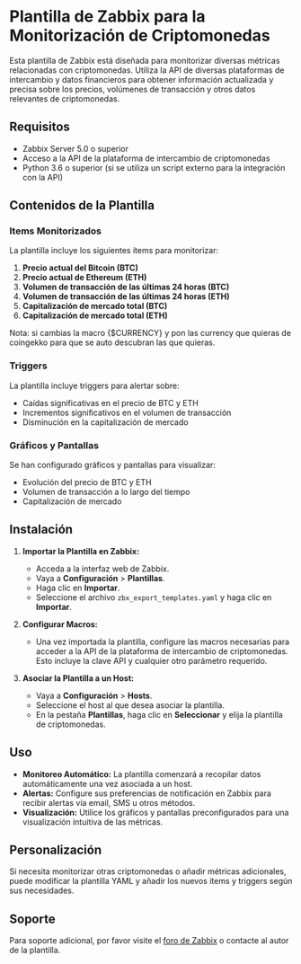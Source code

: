 # Plantilla de Zabbix para la Monitorización de Criptomonedas

Esta plantilla de Zabbix está diseñada para monitorizar diversas métricas relacionadas con criptomonedas. Utiliza la API de diversas plataformas de intercambio y datos financieros para obtener información actualizada y precisa sobre los precios, volúmenes de transacción y otros datos relevantes de criptomonedas.

## Requisitos

- Zabbix Server 5.0 o superior
- Acceso a la API de la plataforma de intercambio de criptomonedas
- Python 3.6 o superior (si se utiliza un script externo para la integración con la API)

## Contenidos de la Plantilla

### Items Monitorizados

La plantilla incluye los siguientes ítems para monitorizar:

1. **Precio actual del Bitcoin (BTC)**
2. **Precio actual de Ethereum (ETH)**
3. **Volumen de transacción de las últimas 24 horas (BTC)**
4. **Volumen de transacción de las últimas 24 horas (ETH)**
5. **Capitalización de mercado total (BTC)**
6. **Capitalización de mercado total (ETH)**

Nota: si cambias la macro {$CURRENCY} y pon las currency que quieras de coingekko para que se auto descubran las que quieras.

### Triggers

La plantilla incluye triggers para alertar sobre:

- Caídas significativas en el precio de BTC y ETH
- Incrementos significativos en el volumen de transacción
- Disminución en la capitalización de mercado

### Gráficos y Pantallas

Se han configurado gráficos y pantallas para visualizar:

- Evolución del precio de BTC y ETH
- Volumen de transacción a lo largo del tiempo
- Capitalización de mercado

## Instalación

1. **Importar la Plantilla en Zabbix:**
   - Acceda a la interfaz web de Zabbix.
   - Vaya a **Configuración** > **Plantillas**.
   - Haga clic en **Importar**.
   - Seleccione el archivo `zbx_export_templates.yaml` y haga clic en **Importar**.

2. **Configurar Macros:**
   - Una vez importada la plantilla, configure las macros necesarias para acceder a la API de la plataforma de intercambio de criptomonedas. Esto incluye la clave API y cualquier otro parámetro requerido.

3. **Asociar la Plantilla a un Host:**
   - Vaya a **Configuración** > **Hosts**.
   - Seleccione el host al que desea asociar la plantilla.
   - En la pestaña **Plantillas**, haga clic en **Seleccionar** y elija la plantilla de criptomonedas.

## Uso

- **Monitoreo Automático:** La plantilla comenzará a recopilar datos automáticamente una vez asociada a un host.
- **Alertas:** Configure sus preferencias de notificación en Zabbix para recibir alertas vía email, SMS u otros métodos.
- **Visualización:** Utilice los gráficos y pantallas preconfigurados para una visualización intuitiva de las métricas.

## Personalización

Si necesita monitorizar otras criptomonedas o añadir métricas adicionales, puede modificar la plantilla YAML y añadir los nuevos ítems y triggers según sus necesidades.

## Soporte

Para soporte adicional, por favor visite el [foro de Zabbix](https://www.zabbix.com/forum) o contacte al autor de la plantilla.
